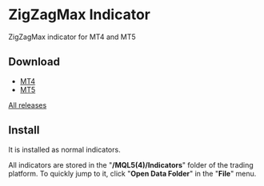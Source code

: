 # ZigZagMax Indicator

ZigZagMax indicator for MT4 and MT5

## Download

- [MT4](https://github.com/mql-systems/ZigZagMax_indicator/releases/download/v1.02/ZigZagMax.ex4)
- [MT5](https://github.com/mql-systems/ZigZagMax_indicator/releases/download/v1.02/ZigZagMax.ex5)

[All releases](https://github.com/mql-systems/ZigZagMax_indicator/releases)

## Install

It is installed as normal indicators.

All indicators are stored in the "**/MQL5(4)/Indicators**" folder of the trading platform.
To quickly jump to it, click "**Open Data Folder**" in the "**File**" menu.
